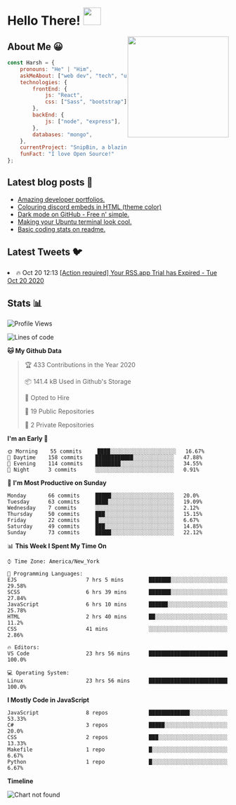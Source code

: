# Hello There! <img src="https://media.giphy.com/media/hvRJCLFzcasrR4ia7z/giphy.gif" width="40px"></a>

<img align='right' src="https://media.giphy.com/media/M9gbBd9nbDrOTu1Mqx/giphy.gif" width="230">


## About Me :grinning:

```javascript
const Harsh = {
    pronouns: "He" | "Him",
    askMeAbout: ["web dev", "tech", "unity"],
    technologies: {
        frontEnd: {
            js: "React",
            css: ["Sass", "bootstrap"]
        },
        backEnd: {
            js: ["node", "express"],
        },
        databases: "mongo",
    },
    currentProject: "SnipBin, a blazing fast, open source and elegant alternative to PasteBin.",
    funFact: "I love Open Source!"
};
```


## Latest blog posts :book:
<!-- BLOG-POST-LIST:START -->
- [Amazing developer portfolios.](https://dev.to/harshhhdev/amazing-developer-portfolios-1fh3)
- [Colouring discord embeds in HTML (theme color)](https://dev.to/harshhhdev/colouring-discord-embeds-in-html-theme-color-2kio)
- [Dark mode on GitHub - Free n' simple.](https://dev.to/harshhhdev/dark-mode-on-github-free-n-simple-562j)
- [Making your Ubuntu terminal look cool.](https://dev.to/harshhhdev/making-your-linux-terminal-look-cool-535n)
- [Basic coding stats on readme.](https://dev.to/harshhhdev/basic-coding-stats-on-readme-246c)
<!-- BLOG-POST-LIST:END -->

## Latest Tweets :bird:

<!-- LATEST-TWEETS:START -->
<li>🔥 Oct 20 12:13 <a href='https://rss.app'>[Action required] Your RSS.app Trial has Expired - Tue Oct 20 2020</a></li>

<!-- LATEST-TWEETS:END -->


## Stats :bar_chart:

<!--START_SECTION:waka-->
![Profile Views](http://img.shields.io/badge/Profile%20Views-20-blue)

![Lines of code](https://img.shields.io/badge/From%20Hello%20World%20I%27ve%20Written-3.3%20million%20lines%20of%20code-blue)

**🐱 My Github Data** 

> 🏆 433 Contributions in the Year 2020
 > 
> 📦 141.4 kB Used in Github's Storage 
 > 
> 💼 Opted to Hire
 > 
> 📜 19 Public Repositories
 > 
> 🔑 2 Private Repositories 

**I'm an Early 🐤** 

```text
🌞 Morning    55 commits     ████░░░░░░░░░░░░░░░░░░░░░   16.67% 
🌆 Daytime    158 commits    ████████████░░░░░░░░░░░░░   47.88% 
🌃 Evening    114 commits    ████████░░░░░░░░░░░░░░░░░   34.55% 
🌙 Night      3 commits      ░░░░░░░░░░░░░░░░░░░░░░░░░   0.91%

```
📅 **I'm Most Productive on Sunday** 

```text
Monday       66 commits     █████░░░░░░░░░░░░░░░░░░░░   20.0% 
Tuesday      63 commits     ████░░░░░░░░░░░░░░░░░░░░░   19.09% 
Wednesday    7 commits      ░░░░░░░░░░░░░░░░░░░░░░░░░   2.12% 
Thursday     50 commits     ███░░░░░░░░░░░░░░░░░░░░░░   15.15% 
Friday       22 commits     █░░░░░░░░░░░░░░░░░░░░░░░░   6.67% 
Saturday     49 commits     ███░░░░░░░░░░░░░░░░░░░░░░   14.85% 
Sunday       73 commits     █████░░░░░░░░░░░░░░░░░░░░   22.12%

```


📊 **This Week I Spent My Time On** 

```text
⌚︎ Time Zone: America/New_York

💬 Programming Languages: 
EJS                      7 hrs 5 mins        ███████░░░░░░░░░░░░░░░░░░   29.58% 
SCSS                     6 hrs 39 mins       ███████░░░░░░░░░░░░░░░░░░   27.84% 
JavaScript               6 hrs 10 mins       ██████░░░░░░░░░░░░░░░░░░░   25.78% 
HTML                     2 hrs 40 mins       ██░░░░░░░░░░░░░░░░░░░░░░░   11.2% 
CSS                      41 mins             ░░░░░░░░░░░░░░░░░░░░░░░░░   2.86%

🔥 Editors: 
VS Code                  23 hrs 56 mins      █████████████████████████   100.0%

💻 Operating System: 
Linux                    23 hrs 56 mins      █████████████████████████   100.0%

```

**I Mostly Code in JavaScript** 

```text
JavaScript               8 repos             █████████████░░░░░░░░░░░░   53.33% 
C#                       3 repos             █████░░░░░░░░░░░░░░░░░░░░   20.0% 
CSS                      2 repos             ███░░░░░░░░░░░░░░░░░░░░░░   13.33% 
Makefile                 1 repo              █░░░░░░░░░░░░░░░░░░░░░░░░   6.67% 
Python                   1 repo              █░░░░░░░░░░░░░░░░░░░░░░░░   6.67%

```


**Timeline**

![Chart not found](https://github.com/harshhhdev/harshhhdev/blob/master/charts/bar_graph.png) 


<!--END_SECTION:waka-->
